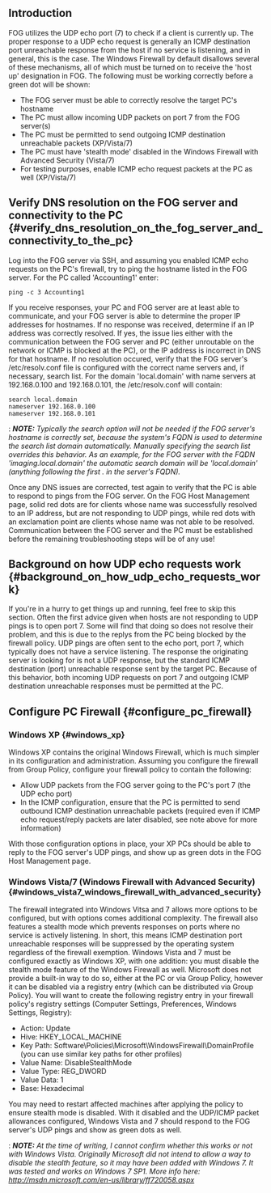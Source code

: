 ## Introduction

FOG utilizes the UDP echo port (7) to check if a client is currently up.
The proper response to a UDP echo request is generally an ICMP
destination port unreachable response from the host if no service is
listening, and in general, this is the case. The Windows Firewall by
default disallows several of these mechanisms, all of which must be
turned on to receive the \'host up\' designation in FOG. The following
must be working correctly before a green dot will be shown:

-   The FOG server must be able to correctly resolve the target PC\'s
    hostname
-   The PC must allow incoming UDP packets on port 7 from the FOG
    server(s)
-   The PC must be permitted to send outgoing ICMP destination
    unreachable packets (XP/Vista/7)
-   The PC must have \'stealth mode\' disabled in the Windows Firewall
    with Advanced Security (Vista/7)
-   For testing purposes, enable ICMP echo request packets at the PC as
    well (XP/Vista/7)

## Verify DNS resolution on the FOG server and connectivity to the PC {#verify_dns_resolution_on_the_fog_server_and_connectivity_to_the_pc}

Log into the FOG server via SSH, and assuming you enabled ICMP echo
requests on the PC\'s firewall, try to ping the hostname listed in the
FOG server. For the PC called \'Accounting1\' enter:

    ping -c 3 Accounting1

If you receive responses, your PC and FOG server are at least able to
communicate, and your FOG server is able to determine the proper IP
addresses for hostnames. If no response was received, determine if an IP
address was correctly resolved. If yes, the issue lies either with the
communication between the FOG server and PC (either unroutable on the
network or ICMP is blocked at the PC), or the IP address is incorrect in
DNS for that hostname. If no resolution occured, verify that the FOG
server\'s /etc/resolv.conf file is configured with the correct name
servers and, if necessary, search list. For the domain \'local.domain\'
with name servers at 192.168.0.100 and 192.168.0.101, the
/etc/resolv.conf will contain:

    search local.domain
    nameserver 192.168.0.100
    nameserver 192.168.0.101

:   ***NOTE:** Typically the search option will not be needed if the FOG
    server\'s hostname is correctly set, because the system\'s FQDN is
    used to determine the search list domain automatically. Manually
    specifying the search list overrides this behavior. As an example,
    for the FOG server with the FQDN \'imaging.local.domain\' the
    automatic search domain will be \'local.domain\' (anything following
    the first . in the server\'s FQDN).*

Once any DNS issues are corrected, test again to verify that the PC is
able to respond to pings from the FOG server. On the FOG Host Management
page, solid red dots are for clients whose name was successfully
resolved to an IP address, but are not responding to UDP pings, while
red dots with an exclamation point are clients whose name was not able
to be resolved. Communication between the FOG server and the PC must be
established before the remaining troubleshooting steps will be of any
use!

## Background on how UDP echo requests work {#background_on_how_udp_echo_requests_work}

If you\'re in a hurry to get things up and running, feel free to skip
this section. Often the first advice given when hosts are not responding
to UDP pings is to open port 7. Some will find that doing so does not
resolve their problem, and this is due to the replys from the PC being
blocked by the firewall policy. UDP pings are often sent to the echo
port, port 7, which typically does not have a service listening. The
response the originating server is looking for is not a UDP response,
but the standard ICMP destination (port) unreachable response sent by
the target PC. Because of this behavior, both incoming UDP requests on
port 7 and outgoing ICMP destination unreachable responses must be
permitted at the PC.

## Configure PC Firewall {#configure_pc_firewall}

### Windows XP {#windows_xp}

Windows XP contains the original Windows Firewall, which is much simpler
in its configuration and administration. Assuming you configure the
firewall from Group Policy, configure your firewall policy to contain
the following:

-   Allow UDP packets from the FOG server going to the PC\'s port 7 (the
    UDP echo port)
-   In the ICMP configuration, ensure that the PC is permitted to send
    outbound ICMP destination unreachable packets (required even if ICMP
    echo request/reply packets are later disabled, see note above for
    more information)

With those configuration options in place, your XP PCs should be able to
reply to the FOG server\'s UDP pings, and show up as green dots in the
FOG Host Management page.

### Windows Vista/7 (Windows Firewall with Advanced Security) {#windows_vista7_windows_firewall_with_advanced_security}

The firewall integrated into Windows Vitsa and 7 allows more options to
be configured, but with options comes additional complexity. The
firewall also features a stealth mode which prevents responses on ports
where no service is actively listening. In short, this means ICMP
destination port unreachable responses will be suppressed by the
operating system regardless of the firewall exemption. Windows Vista and
7 must be configured exactly as Windows XP, with one addition: you must
disable the stealth mode feature of the Windows Firewall as well.
Microsoft does not provide a built-in way to do so, either at the PC or
via Group Policy, however it can be disabled via a registry entry (which
can be distributed via Group Policy). You will want to create the
following registry entry in your firewall policy\'s registry settings
(Computer Settings, Preferences, Windows Settings, Registry):

-   Action: Update
-   Hive: HKEY_LOCAL_MACHINE
-   Key Path:
    Software\\Policies\\Microsoft\\WindowsFirewall\\DomainProfile (you
    can use similar key paths for other profiles)
-   Value Name: DisableStealthMode
-   Value Type: REG_DWORD
-   Value Data: 1
-   Base: Hexadecimal

You may need to restart affected machines after applying the policy to
ensure stealth mode is disabled. With it disabled and the UDP/ICMP
packet allowances configured, Windows Vista and 7 should respond to the
FOG server\'s UDP pings and show as green dots as well.

:   ***NOTE:** At the time of writing, I cannot confirm whether this
    works or not with Windows Vista. Originally Microsoft did not intend
    to allow a way to disable the stealth feature, so it may have been
    added with Windows 7. It was tested and works on Windows 7 SP1. More
    info here: <http://msdn.microsoft.com/en-us/library/ff720058.aspx>*
